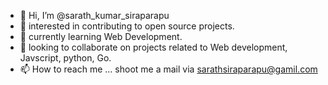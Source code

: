 - 👋 Hi, I’m @sarath_kumar_siraparapu
- 👀  interested in contributing to open source projects.
- 🌱  currently learning Web Development.
- 💞️  looking to collaborate on projects related to Web development, Javscript, python, Go.
- 📫 How to reach me ... shoot me a mail via sarathsiraparapu@gamil.com

<!---
sarathkumarsiraparapu/sarathkumarsiraparapu is a ✨ special ✨ repository because its `README.md` (this file) appears on your GitHub profile.
You can click the Preview link to take a look at your changes.
--->
